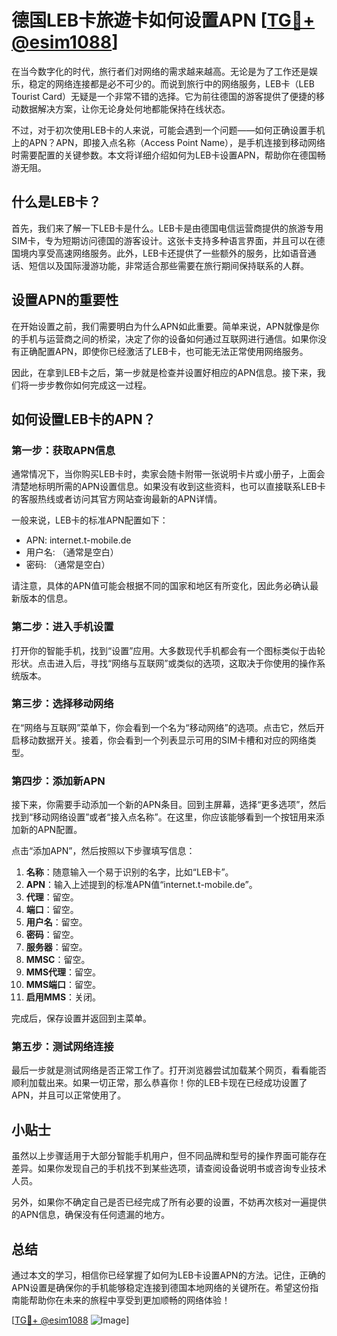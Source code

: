 # 德国LEB卡旅遊卡如何设置APN [[TG💪+ @esim1088](https://t.me/s/esim1088)]

在当今数字化的时代，旅行者们对网络的需求越来越高。无论是为了工作还是娱乐，稳定的网络连接都是必不可少的。而说到旅行中的网络服务，LEB卡（LEB Tourist Card）无疑是一个非常不错的选择。它为前往德国的游客提供了便捷的移动数据解决方案，让你无论身处何地都能保持在线状态。

不过，对于初次使用LEB卡的人来说，可能会遇到一个问题——如何正确设置手机上的APN？APN，即接入点名称（Access Point Name），是手机连接到移动网络时需要配置的关键参数。本文将详细介绍如何为LEB卡设置APN，帮助你在德国畅游无阻。

## 什么是LEB卡？

首先，我们来了解一下LEB卡是什么。LEB卡是由德国电信运营商提供的旅游专用SIM卡，专为短期访问德国的游客设计。这张卡支持多种语言界面，并且可以在德国境内享受高速网络服务。此外，LEB卡还提供了一些额外的服务，比如语音通话、短信以及国际漫游功能，非常适合那些需要在旅行期间保持联系的人群。

## 设置APN的重要性

在开始设置之前，我们需要明白为什么APN如此重要。简单来说，APN就像是你的手机与运营商之间的桥梁，决定了你的设备如何通过互联网进行通信。如果你没有正确配置APN，即使你已经激活了LEB卡，也可能无法正常使用网络服务。

因此，在拿到LEB卡之后，第一步就是检查并设置好相应的APN信息。接下来，我们将一步步教你如何完成这一过程。

## 如何设置LEB卡的APN？

### 第一步：获取APN信息

通常情况下，当你购买LEB卡时，卖家会随卡附带一张说明卡片或小册子，上面会清楚地标明所需的APN设置信息。如果没有收到这些资料，也可以直接联系LEB卡的客服热线或者访问其官方网站查询最新的APN详情。

一般来说，LEB卡的标准APN配置如下：
- APN: internet.t-mobile.de
- 用户名: （通常是空白）
- 密码: （通常是空白）

请注意，具体的APN值可能会根据不同的国家和地区有所变化，因此务必确认最新版本的信息。

### 第二步：进入手机设置

打开你的智能手机，找到“设置”应用。大多数现代手机都会有一个图标类似于齿轮形状。点击进入后，寻找“网络与互联网”或类似的选项，这取决于你使用的操作系统版本。

### 第三步：选择移动网络

在“网络与互联网”菜单下，你会看到一个名为“移动网络”的选项。点击它，然后开启移动数据开关。接着，你会看到一个列表显示可用的SIM卡槽和对应的网络类型。

### 第四步：添加新APN

接下来，你需要手动添加一个新的APN条目。回到主屏幕，选择“更多选项”，然后找到“移动网络设置”或者“接入点名称”。在这里，你应该能够看到一个按钮用来添加新的APN配置。

点击“添加APN”，然后按照以下步骤填写信息：

1. **名称**：随意输入一个易于识别的名字，比如“LEB卡”。
2. **APN**：输入上述提到的标准APN值“internet.t-mobile.de”。
3. **代理**：留空。
4. **端口**：留空。
5. **用户名**：留空。
6. **密码**：留空。
7. **服务器**：留空。
8. **MMSC**：留空。
9. **MMS代理**：留空。
10. **MMS端口**：留空。
11. **启用MMS**：关闭。

完成后，保存设置并返回到主菜单。

### 第五步：测试网络连接

最后一步就是测试网络是否正常工作了。打开浏览器尝试加载某个网页，看看能否顺利加载出来。如果一切正常，那么恭喜你！你的LEB卡现在已经成功设置了APN，并且可以正常使用了。

## 小贴士

虽然以上步骤适用于大部分智能手机用户，但不同品牌和型号的操作界面可能存在差异。如果你发现自己的手机找不到某些选项，请查阅设备说明书或咨询专业技术人员。

另外，如果你不确定自己是否已经完成了所有必要的设置，不妨再次核对一遍提供的APN信息，确保没有任何遗漏的地方。

## 总结

通过本文的学习，相信你已经掌握了如何为LEB卡设置APN的方法。记住，正确的APN设置是确保你的手机能够稳定连接到德国本地网络的关键所在。希望这份指南能帮助你在未来的旅程中享受到更加顺畅的网络体验！

[[TG💪+ @esim1088](https://t.me/s/esim1088) ![Image](https://i.postimg.cc/4NQfJmqS/Snipaste-2025-05-13-00-14-12.png)]